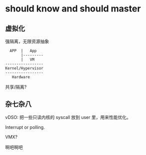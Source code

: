 # should know and should master

## 虚拟化

强隔离，无限资源抽象

```plaintext
  APP  |   App
       |---------
       |   VM
-----------------
Kernel/Hypervisor
-----------------
   Hardware
```

共享/隔离?

## 杂七杂八

vDSO: 把一些只读内核的 syscall 放到 user 里，用来性能优化。

Interrupt or polling.

VMX?

啊吧啊吧
